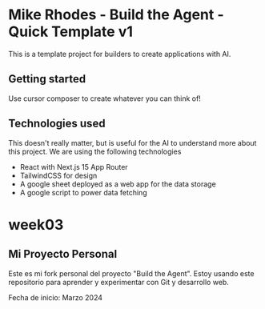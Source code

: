 # Mike Rhodes - Build the Agent - Quick Template v1

This is a template project for builders to create applications with AI.

## Getting started
Use cursor composer to create whatever you can think of!

## Technologies used
This doesn't really matter, but is useful for the AI to understand more about this project. We are using the following technologies
- React with Next.js 15 App Router
- TailwindCSS for design
- A google sheet deployed as a web app for the data storage
- A google script to power data fetching 

# week03

## Mi Proyecto Personal

Este es mi fork personal del proyecto "Build the Agent". Estoy usando este repositorio para aprender y experimentar con Git y desarrollo web.

Fecha de inicio: Marzo 2024
